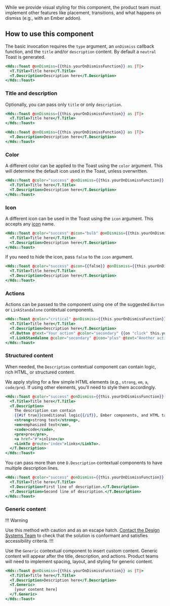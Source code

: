 While we provide visual styling for this component, the product team must implement other features like placement, transitions, and what happens on dismiss (e.g., with an Ember addon).

## How to use this component

The basic invocation requires the `type` argument, an `onDismiss` callback function, and the `title` and/or `description` content. By default a `neutral` Toast is generated.

```handlebars
<Hds::Toast @onDismiss={{this.yourOnDismissFunction}} as |T|>
  <T.Title>Title here</T.Title>
  <T.Description>Description here</T.Description>
</Hds::Toast>
```

### Title and description

Optionally, you can pass only `title` or only `description`.

```handlebars
<Hds::Toast @onDismiss={{this.yourOnDismissFunction}} as |T|>
  <T.Title>Title here</T.Title>
</Hds::Toast>
```

```handlebars
<Hds::Toast @onDismiss={{this.yourOnDismissFunction}} as |T|>
  <T.Description>Description here</T.Description>
</Hds::Toast>
```

### Color

A different color can be applied to the Toast using the `color` argument. This will determine the default icon used in the Toast, unless overwritten.

```handlebars
<Hds::Toast @color="success" @onDismiss={{this.yourOnDismissFunction}} as |T|>
  <T.Title>Title here</T.Title>
  <T.Description>Description here</T.Description>
</Hds::Toast>
```

### Icon

A different icon can be used in the Toast using the `icon` argument. This accepts any [icon](/icons/library) name.

```handlebars
<Hds::Toast @color="success" @icon="bulb" @onDismiss={{this.yourOnDismissFunction}} as |T|>
  <T.Title>Title here</T.Title>
  <T.Description>Description here</T.Description>
</Hds::Toast>

```

If you need to hide the icon, pass `false` to the `icon` argument.

```handlebars
<Hds::Toast @color="success" @icon={{false}} @onDismiss={{this.yourOnDismissFunction}} as |T|>
  <T.Title>Title here</T.Title>
  <T.Description>Description here</T.Description>
</Hds::Toast>
```

### Actions

Actions can be passed to the component using one of the suggested `Button` or `LinkStandalone` contextual components.

```handlebars
<Hds::Toast @color="critical" @onDismiss={{this.yourOnDismissFunction}} as |T|>
  <T.Title>Title here</T.Title>
  <T.Description>Description here</T.Description>
  <T.Button @text="Your action" @color="secondary" {{on "click" this.yourOnClickFunction}} />
  <T.LinkStandalone @color="secondary" @icon="plus" @text="Another action" @route="components" @color="secondary" />
</Hds::Toast>
```

### Structured content

When needed, the `Description` contextual component can contain logic, rich HTML, or structured content.

We apply styling for a few simple HTML elements (e.g., `strong`, `em`, `a`, `code/pre`). If using other elements, you’ll need to style them accordingly.

```handlebars
<Hds::Toast @color="success" @onDismiss={{this.yourOnDismissFunction}} as |T|>
  <T.Title>Title here</T.Title>
  <T.Description>
    The description can contain
    {{#if true}}conditional logic{{/if}}, Ember components, and HTML tags, like
    <strong>strong text</strong>,
    <em>emphasized text</em>,
    <code>code</code>,
    <pre>pre</pre>,
    <a href="#">inline</a>
    <LinkTo @route="index">links</LinkTo>.
  </T.Description>
</Hds::Toast>
```

You can pass more than one `D.Description` contextual components to have multiple description lines.

```handlebars
<Hds::Toast @color="success" @onDismiss={{this.yourOnDismissFunction}} as |T|>
  <T.Title>Title here</T.Title>
  <T.Description>First line of description.</T.Description>
  <T.Description>Second line of description.</T.Description>
</Hds::Toast>
```

### Generic content

!!! Warning

Use this method with caution and as an escape hatch. [Contact the Design Systems Team](/about/support) to check that the solution is conformant and satisfies accessibility criteria.
!!!

Use the `Generic` contextual component to insert custom content. Generic content will appear after the title, description, and actions. Product teams will need to implement spacing, layout, and styling for generic content.

```handlebars
<Hds::Toast @onDismiss={{this.yourOnDismissFunction}} as |T|>
  <T.Title>Title here</T.Title>
  <T.Description>Description here</T.Description>
  <T.Generic>
    [your content here]
  </T.Generic>
</Hds::Toast>
```
